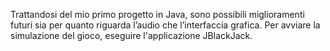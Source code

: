 Trattandosi del mio primo progetto in Java, sono possibili miglioramenti futuri sia per quanto riguarda l’audio che l’interfaccia grafica. Per avviare la simulazione del gioco, eseguire l'applicazione JBlackJack.
